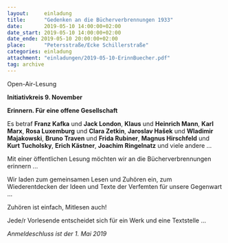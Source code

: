 ```yaml
---
layout:     einladung
title:      "Gedenken an die Bücherverbrennungen 1933"
date:       2019-05-10 14:00:00+02:00
date_start: 2019-05-10 14:00:00+02:00
date_ende: 2019-05-10 20:00:00+02:00
place:      "Petersstraße/Ecke Schillerstraße"
categories: einladung
attachment: "einladungen/2019-05-10-ErinnBuecher.pdf"
tag: archive
---
```


Open-Air-Lesung

**Initiativkreis 9. November**

**Erinnern. Für eine offene Gesellschaft**

Es betraf **Franz Kafka** und **Jack London**, **Klaus** und **Heinrich Mann**, **Karl Marx**, **Rosa Luxemburg** und **Clara Zetkin**, **Jaroslav Hašek** und **Wladimir Majakowski**, **Bruno Traven** und **Frida Rubiner**, **Magnus Hirschfeld** und **Kurt Tucholsky**, **Erich Kästner**, **Joachim Ringelnatz** und viele andere ...

Mit einer öffentlichen Lesung möchten wir an die Bücherverbrennungen erinnern ...

Wir laden zum gemeinsamen Lesen und Zuhören ein, zum Wiederentdecken der Ideen und Texte der Verfemten für unsere Gegenwart ...

Zuhören ist einfach, Mitlesen auch!

Jede/r Vorlesende entscheidet sich für ein Werk und eine Textstelle ...

*Anmeldeschluss ist der 1. Mai 2019*
